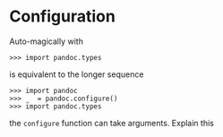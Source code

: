 
Configuration
================================================================================

Auto-magically with

    >>> import pandoc.types

is equivalent to the longer sequence

    >>> import pandoc
    >>> _  = pandoc.configure()
    >>> import pandoc.types

the `configure` function can take arguments. Explain this
